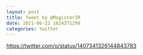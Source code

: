 ```yaml
--- 
layout: post 
title: Tweet by @MagisterIR 
date: 2021-06-22 1624371299 
categories: twitter 
--- 
```

https://twitter.com/o/status/1407341326144843783